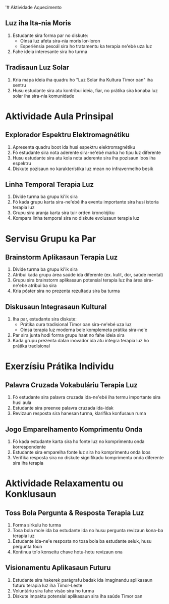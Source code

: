 '# Aktividade Aquecimento

## Luz iha Ita-nia Moris
1. Estudante sira forma par no diskute:
   - Oinsá luz afeta sira-nia moris lor-loron
   - Esperiénsia pesoál sira ho tratamentu ka terapia ne'ebé uza luz
2. Fahe ideia interesante sira ho turma

## Tradisaun Luz Solar
1. Kria mapa ideia iha quadru ho "Luz Solar iha Kultura Timor oan" iha sentru
2. Husu estudante sira atu kontribui ideia, fiar, no prátika sira konaba luz solar iha sira-nia komunidade

# Aktividade Aula Prinsipal

## Explorador Espektru Elektromagnétiku
1. Apresenta quadru boot ida husi espektru elektromagnétiku
2. Fó estudante sira nota aderente sira-ne'ebé marka ho tipu luz diferente
3. Husu estudante sira atu kola nota aderente sira iha pozisaun loos iha espektru
4. Diskute pozisaun no karakterístika luz mean no infravermelho besik

## Linha Temporal Terapia Luz
1. Divide turma ba grupu ki'ik sira
2. Fó kada grupu karta sira-ne'ebé iha eventu importante sira husi istoria terapia luz
3. Grupu sira aranja karta sira tuir orden kronolójiku
4. Kompara linha temporal sira no diskute evolusaun terapia luz

# Servisu Grupu ka Par

## Brainstorm Aplikasaun Terapia Luz
1. Divide turma ba grupu ki'ik sira
2. Atribui kada grupu área saúde ida diferente (ex. kulit, dor, saúde mental)
3. Grupu sira brainstorm aplikasaun potensial terapia luz iha área sira-ne'ebé atribui ba sira
4. Kria póster sira no prezenta rezultadu sira ba turma

## Diskusaun Integrasaun Kultural
1. Iha par, estudante sira diskute:
   - Prátika cura tradisional Timor oan sira-ne'ebé uza luz
   - Oinsá terapia luz moderna bele komplemeta prátika sira-ne'e
2. Par sira junta hodi forma grupu haat no fahe ideia sira
3. Kada grupu prezenta dalan inovador ida atu integra terapia luz ho prátika tradisional

# Exerzísiu Prátika Individu 

## Palavra Cruzada Vokabuláriu Terapia Luz
1. Fó estudante sira palavra cruzada ida-ne'ebé iha termu importante sira husi aula
2. Estudante sira preenxe palavra cruzada ida-idak
3. Revizaun resposta sira hanesan turma, klarifika konfusaun ruma

## Jogo Emparelhamento Komprimentu Onda
1. Fó kada estudante karta sira ho fonte luz no komprimentu onda korrespondente
2. Estudante sira emparelha fonte luz sira ho komprimentu onda loos
3. Verifika resposta sira no diskute signifikadu komprimentu onda diferente sira iha terapia

# Aktividade Relaxamentu ou Konklusaun

## Toss Bola Pergunta & Resposta Terapia Luz
1. Forma sirkulu ho turma
2. Tosa bola mole ida ba estudante ida no husu pergunta revizaun kona-ba terapia luz
3. Estudante ida-ne'e resposta no tosa bola ba estudante seluk, husu pergunta foun
4. Kontinua to'o konseitu chave hotu-hotu revizaun ona

## Visionamentu Aplikasaun Futuru
1. Estudante sira hakerek parágrafu badak ida imaginandu aplikasaun futuru terapia luz iha Timor-Leste
2. Voluntáriu sira fahe visão sira ho turma
3. Diskute impaktu potensial aplikasaun sira iha saúde Timor oan